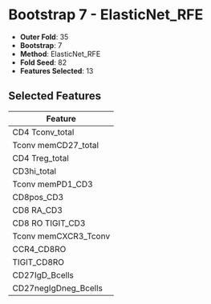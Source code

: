 # Bootstrap 7 - ElasticNet_RFE

- **Outer Fold**: 35
- **Bootstrap**: 7
- **Method**: ElasticNet_RFE
- **Fold Seed**: 82
- **Features Selected**: 13

## Selected Features

| Feature |
|---------|
| CD4 Tconv_total |
| Tconv memCD27_total |
| CD4 Treg_total |
| CD3hi_total |
| Tconv memPD1_CD3 |
| CD8pos_CD3 |
| CD8 RA_CD3 |
| CD8 RO TIGIT_CD3 |
| Tconv memCXCR3_Tconv |
| CCR4_CD8RO |
| TIGIT_CD8RO |
| CD27IgD_Bcells |
| CD27negIgDneg_Bcells |
